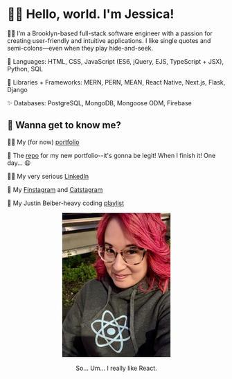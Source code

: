# 👋🏻 Hello, world. I'm Jessica!

🗽🍎 I’m a Brooklyn-based full-stack software engineer with a passion for creating user-friendly and intuitive applications. I like single quotes and semi-colons—even when they play hide-and-seek.

💫 Languages: HTML, CSS, JavaScript (ES6, jQuery, EJS, TypeScript + JSX), Python, SQL

🌟 Libraries + Frameworks: MERN, PERN, MEAN, React Native, Next.js, Flask, Django

✨ Databases: PostgreSQL, MongoDB, Mongoose ODM, Firebase

## 👀 Wanna get to know me?

👩‍💻 My (for now) [portfolio](https://www.iamjessg.com)

💯 The [repo](https://github.com/jessicagallagher/iamjessg) for my new portfolio--it's gonna be legit! When I finish it! One day... 😩

👩‍💼 My very serious [LinkedIn](https://www.linkedin.com/in/jessica-gallagher)

📸 My [Finstagram](https://www.instagram.com/techmeowt/) and [Catstagram](https://www.instagram.com/wizandmaxbk/)

🎵 My Justin Beiber-heavy coding [playlist](https://open.spotify.com/playlist/7p1xmOvf52aqR1OVDY8yRE?si=a403d12773674e9b)


<p align="center"><img src="https://github.com/jessicagallagher/jessicagallagher/blob/main/me.JPG" width="250px" /></p>
<p align="center">So... Um... I really like React.</p>

